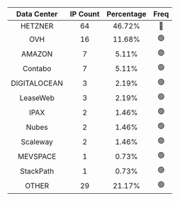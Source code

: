| Data Center | IP Count | Percentage | Freq |
|:------------:|:--------:|:-----------:|:-----:|
| HETZNER | 64 | 46.72% | 🔴 |
| OVH | 16 | 11.68% | 🟢 |
| AMAZON | 7 | 5.11% | 🟢 |
| Contabo | 7 | 5.11% | 🟢 |
| DIGITALOCEAN | 3 | 2.19% | 🟢 |
| LeaseWeb | 3 | 2.19% | 🟢 |
| IPAX | 2 | 1.46% | 🟢 |
| Nubes | 2 | 1.46% | 🟢 |
| Scaleway | 2 | 1.46% | 🟢 |
| MEVSPACE | 1 | 0.73% | 🟢 |
| StackPath | 1 | 0.73% | 🟢 |
| OTHER | 29 | 21.17% | 🟢 |